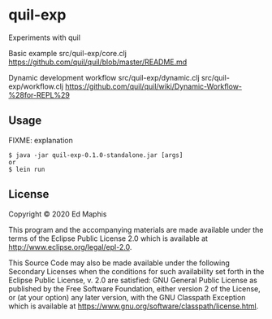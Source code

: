 # quil-exp

Experiments with quil

Basic example
src/quil-exp/core.clj
https://github.com/quil/quil/blob/master/README.md

Dynamic development workflow
src/quil-exp/dynamic.clj
src/quil-exp/workflow.clj
https://github.com/quil/quil/wiki/Dynamic-Workflow-%28for-REPL%29



## Usage

FIXME: explanation

    $ java -jar quil-exp-0.1.0-standalone.jar [args]
    or
    $ lein run


## License

Copyright © 2020 Ed Maphis

This program and the accompanying materials are made available under the
terms of the Eclipse Public License 2.0 which is available at
http://www.eclipse.org/legal/epl-2.0.

This Source Code may also be made available under the following Secondary
Licenses when the conditions for such availability set forth in the Eclipse
Public License, v. 2.0 are satisfied: GNU General Public License as published by
the Free Software Foundation, either version 2 of the License, or (at your
option) any later version, with the GNU Classpath Exception which is available
at https://www.gnu.org/software/classpath/license.html.
